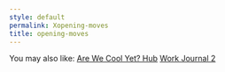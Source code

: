 ```yaml
---
style: default
permalink: Xopening-moves
title: opening-moves
---
```

You may also like:
[Are We Cool Yet? Hub](http://scp-wiki.net/are-we-cool-yet-hub)
[Work Journal 2](http://scp-wiki.net/work-journal-2)